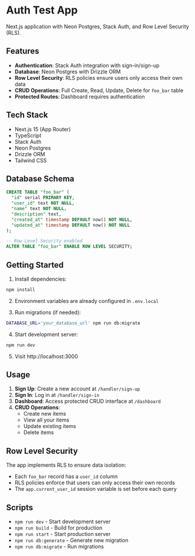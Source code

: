 # Auth Test App

Next.js application with Neon Postgres, Stack Auth, and Row Level Security (RLS).

## Features

- **Authentication**: Stack Auth integration with sign-in/sign-up
- **Database**: Neon Postgres with Drizzle ORM
- **Row Level Security**: RLS policies ensure users only access their own data
- **CRUD Operations**: Full Create, Read, Update, Delete for `foo_bar` table
- **Protected Routes**: Dashboard requires authentication

## Tech Stack

- Next.js 15 (App Router)
- TypeScript
- Stack Auth
- Neon Postgres
- Drizzle ORM
- Tailwind CSS

## Database Schema

```sql
CREATE TABLE "foo_bar" (
  "id" serial PRIMARY KEY,
  "user_id" text NOT NULL,
  "name" text NOT NULL,
  "description" text,
  "created_at" timestamp DEFAULT now() NOT NULL,
  "updated_at" timestamp DEFAULT now() NOT NULL
);

-- Row Level Security enabled
ALTER TABLE "foo_bar" ENABLE ROW LEVEL SECURITY;
```

## Getting Started

1. Install dependencies:
```bash
npm install
```

2. Environment variables are already configured in `.env.local`

3. Run migrations (if needed):
```bash
DATABASE_URL='your_database_url' npm run db:migrate
```

4. Start development server:
```bash
npm run dev
```

5. Visit http://localhost:3000

## Usage

1. **Sign Up**: Create a new account at `/handler/sign-up`
2. **Sign In**: Log in at `/handler/sign-in`
3. **Dashboard**: Access protected CRUD interface at `/dashboard`
4. **CRUD Operations**:
   - Create new items
   - View all your items
   - Update existing items
   - Delete items

## Row Level Security

The app implements RLS to ensure data isolation:
- Each `foo_bar` record has a `user_id` column
- RLS policies enforce that users can only access their own records
- The `app.current_user_id` session variable is set before each query

## Scripts

- `npm run dev` - Start development server
- `npm run build` - Build for production
- `npm run start` - Start production server
- `npm run db:generate` - Generate new migration
- `npm run db:migrate` - Run migrations

